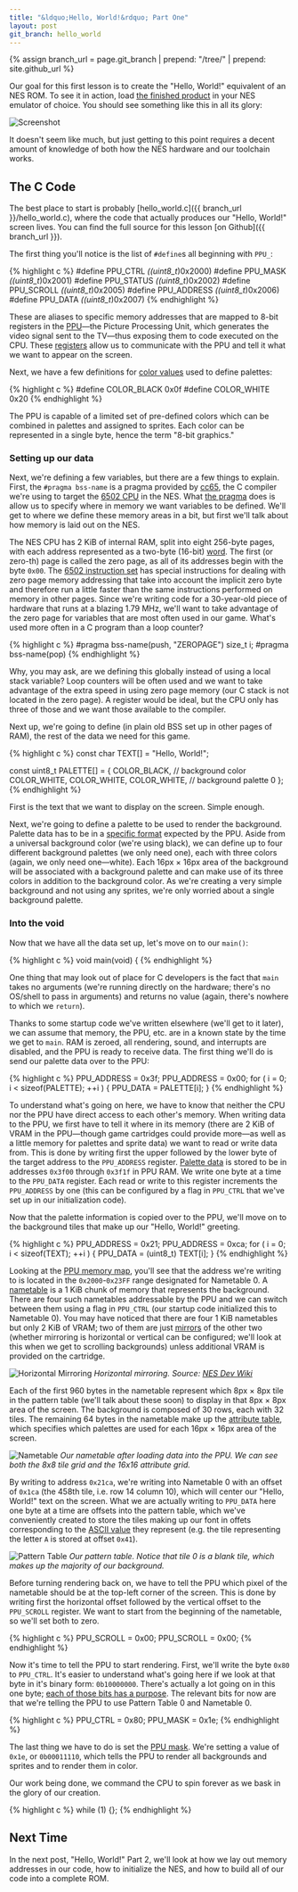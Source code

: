 ```yaml
---
title: "&ldquo;Hello, World!&rdquo; Part One"
layout: post
git_branch: hello_world
---
```


{% assign branch_url = page.git_branch | prepend: "/tree/" | prepend: site.github_url %}

Our goal for this first lesson is to create the "Hello, World!" equivalent of an NES ROM.
To see it in action, load [the finished product]({{branch_url}}/hello_world.nes) in your NES emulator of choice.
You should see something like this in all its glory:

![Screenshot]({{site.baseurl}}/images/hello_world/screenshot.png)

It doesn't seem like much, but just getting to this point requires a decent amount of knowledge of both how the NES hardware and our toolchain works.

## The C Code

The best place to start is probably [hello_world.c]({{ branch_url }}/hello_world.c), where the code that actually produces our "Hello, World!" screen lives. You can find the full source for this lesson [on Github]({{ branch_url }}).

The first thing you'll notice is the list of `#define`s all beginning with `PPU_`:

{% highlight c %}
#define PPU_CTRL    *((uint8_t*)0x2000)
#define PPU_MASK    *((uint8_t*)0x2001)
#define PPU_STATUS  *((uint8_t*)0x2002)
#define PPU_SCROLL  *((uint8_t*)0x2005)
#define PPU_ADDRESS *((uint8_t*)0x2006)
#define PPU_DATA    *((uint8_t*)0x2007)
{% endhighlight %}

These are aliases to specific memory addresses that are mapped to 8-bit registers in the [PPU](http://wiki.nesdev.com/w/index.php/PPU)&mdash;the Picture Processing Unit, which generates the video signal sent to the TV&mdash;thus exposing them to code executed on the CPU.
These [registers](http://wiki.nesdev.com/w/index.php/PPU_registers) allow us to communicate with the PPU and tell it
what we want to appear on the screen.

Next, we have a few definitions for [color values](http://wiki.nesdev.com/w/index.php/PPU_palettes#RGB_PPU_palettes) used to define palettes:

{% highlight c %}
#define COLOR_BLACK 0x0f
#define COLOR_WHITE 0x20
{% endhighlight %}

The PPU is capable of a limited set of pre-defined colors which can be combined in palettes and assigned to sprites.
Each color can be represented in a single byte, hence the term "8-bit graphics."

### Setting up our data

Next, we're defining a few variables, but there are a few things to explain.
First, the `#pragma bss-name` is a pragma provided by [cc65](http://cc65.github.io/cc65/), the C compiler we're using to target the [6502 CPU](http://wiki.nesdev.com/w/index.php/CPU) in the NES.
What [the pragma](http://cc65.github.io/doc/cc65.html#ss7.1) does is allow us to specify where in memory we want variables to be defined.
We'll get to where we define these memory areas in a bit, but first we'll talk about how memory is laid out on the NES.

The NES CPU has 2 KiB of internal RAM, split into eight 256-byte pages, with each address represented as a two-byte (16-bit) [word](https://en.wikipedia.org/wiki/Word_(computer_architecture)).
The first (or zero-th) page is called the zero page, as all of its addresses begin with the byte `0x00`.
The [6502 instruction set](https://en.wikibooks.org/wiki/6502_Assembly) has special instructions for dealing with zero page memory addressing that take into account the implicit zero byte and therefore run a little faster than the same instructions performed on memory in other pages.
Since we're writing code for a 30-year-old piece of hardware that runs at a blazing 1.79 MHz, we'll want to take advantage of the zero page for variables that are most often used in our game.
What's used more often in a C program than a loop counter?

{% highlight c %}
#pragma bss-name(push, "ZEROPAGE")
size_t i;
#pragma bss-name(pop)
{% endhighlight %}

Why, you may ask, are we defining this globally instead of using a local stack variable?
Loop counters will be often used and we want to take advantage of the extra speed in using zero page memory (our C stack is not located in the zero page).
A register would be ideal, but the CPU only has three of those and we want those available to the compiler.

Next up, we're going to define (in plain old BSS set up in other pages of RAM), the rest of the data we need for this game.

{% highlight c %}
const char TEXT[] = "Hello, World!";

const uint8_t PALETTE[] = {
    COLOR_BLACK,                           // background color
    COLOR_WHITE, COLOR_WHITE, COLOR_WHITE, // background palette 0
};
{% endhighlight %}

First is the text that we want to display on the screen.
Simple enough.

Next, we're going to define a palette to be used to render the background.
Palette data has to be in a [specific format](http://wiki.nesdev.com/w/index.php/PPU_palettes#Memory_Map) expected by the PPU.
Aside from a universal background color (we're using black), we can define up to four different background palettes (we only need one), each with three colors (again, we only need one&mdash;white).
Each 16px × 16px area of the background will be associated with a background palette and can make use of its three colors in addition to the background color.
As we're creating a very simple background and not using any sprites, we're only worried about a single background palette.

### Into the void

Now that we have all the data set up, let's move on to our `main()`:

{% highlight c %}
void main(void) {
{% endhighlight %}

One thing that may look out of place for C developers is the fact that `main` takes no arguments (we're running directly on the hardware; there's no OS/shell to pass in arguments) and returns no value (again, there's nowhere to which we `return`).

Thanks to some startup code we've written elsewhere (we'll get to it later), we can assume that memory, the PPU, etc. are in a known state by the time we get to `main`.
RAM is zeroed, all rendering, sound, and interrupts are disabled, and the PPU is ready to receive data.
The first thing we'll do is send our palette data over to the PPU:

{% highlight c %}
PPU_ADDRESS = 0x3f;
PPU_ADDRESS = 0x00;
for ( i = 0; i < sizeof(PALETTE); ++i ) {
    PPU_DATA = PALETTE[i];
}
{% endhighlight %}

To understand what's going on here, we have to know that neither the CPU nor the PPU have direct access to each other's memory.
When writing data to the PPU, we first have to tell it where in its memory (there are 2 KiB of VRAM in the PPU&mdash;though game cartridges could provide more&mdash;as well as a little memory for palettes and sprite data) we want to read or write data from.
This is done by writing first the upper followed by the lower byte of the target address to the `PPU_ADDRESS` register.
[Palette data](http://wiki.nesdev.com/w/index.php/PPU_palettes#Memory_Map) is stored to be in addresses `0x3f00` through `0x3f1f` in PPU RAM.
We write one byte at a time to the `PPU_DATA` register.
Each read or write to this register increments the `PPU_ADDRESS` by one (this can be configured by a flag in `PPU_CTRL` that we've set up in our initialization code).

Now that the palette information is copied over to the PPU, we'll move on to the background tiles that make up our "Hello, World!" greeting.

{% highlight c %}
PPU_ADDRESS = 0x21;
PPU_ADDRESS = 0xca;
for ( i = 0; i < sizeof(TEXT); ++i ) {
    PPU_DATA = (uint8_t) TEXT[i];
}
{% endhighlight %}

Looking at the [PPU memory map](http://wiki.nesdev.com/w/index.php/PPU_memory_map), you'll see that the address we're writing to is located in the `0x2000`-`0x23FF` range designated for Nametable 0.
A [nametable](http://wiki.nesdev.com/w/index.php/PPU_nametables) is a 1 KiB chunk of memory that represents the background.
There are four such nametables addressable by the PPU and we can switch between them using a flag in `PPU_CTRL` (our startup code initialized this to Nametable 0).
You may have noticed that there are four 1 KiB nametables but only 2 KiB of VRAM; two of them are just [mirrors](http://wiki.nesdev.com/w/index.php/Mirroring) of the other two (whether mirroring is horizontal or vertical can be configured; we'll look at this when we get to scrolling backgrounds) unless additional VRAM is provided on the cartridge.

![Horizontal Mirroring]({{site.baseurl}}/images/hello_world/horizontal_mirroring.png)
*Horizontal mirroring.
Source: [NES Dev Wiki](http://wiki.nesdev.com/w/index.php/File:Horizontal_mirroring_diagram.png)*

Each of the first 960 bytes in the nametable represent which 8px × 8px tile in the pattern table (we'll talk about these soon) to display in that 8px × 8px area of the screen.
The background is composed of 30 rows, each with 32 tiles.
The remaining 64 bytes in the nametable make up the [attribute table](http://wiki.nesdev.com/w/index.php/PPU_attribute_tables), which specifies which palettes are used for each 16px × 16px area of the screen.

![Nametable]({{site.baseurl}}/images/hello_world/nametable.png)
*Our nametable after loading data into the PPU.
We can see both the 8x8 tile grid and the 16x16 attribute grid.*

By writing to address `0x21ca`, we're writing into Nametable 0 with an offset of `0x1ca` (the 458th tile, i.e. row 14 column 10), which will center our "Hello, World!" text on the screen.
What we are actually writing to `PPU_DATA` here one byte at a time are offsets into the pattern table, which we've conveniently created to store the tiles making up our font in offets corresponding to the [ASCII value](https://en.wikipedia.org/wiki/ASCII#ASCII_printable_code_chart) they represent (e.g. the tile representing the letter `A` is stored at offset `0x41`).

![Pattern Table]({{site.baseurl}}/images/hello_world/pattern_table.png)
*Our pattern table.
Notice that tile 0 is a blank tile, which makes up the majority of our background.*

Before turning rendering back on, we have to tell the PPU which pixel of the nametable should be at the top-left corner of the screen.
This is done by writing first the horizontal offset followed by the vertical offset to the `PPU_SCROLL` register.
We want to start from the beginning of the nametable, so we'll set both to zero.

{% highlight c %}
PPU_SCROLL = 0x00;
PPU_SCROLL = 0x00;
{% endhighlight %}

Now it's time to tell the PPU to start rendering. First, we'll write the byte `0x80` to `PPU_CTRL`.
It's easier to understand what's going here if we look at that byte in it's binary form: `0b10000000`.
There's actually a lot going on in this one byte; [each of those bits has a purpose](http://wiki.nesdev.com/w/index.php/PPU_registers#Controller_.28.242000.29_.3E_write).
The relevant bits for now are that we're telling the PPU to use Pattern Table 0 and Nametable 0.

{% highlight c %}
PPU_CTRL = 0x80;
PPU_MASK = 0x1e;
{% endhighlight %}

The last thing we have to do is set the [PPU mask](http://wiki.nesdev.com/w/index.php/PPU_registers#Mask_.28.242001.29_.3E_write).
We're setting a value of `0x1e`, or `0b00011110`, which tells the PPU to render all backgrounds and sprites and to render them in color.

Our work being done, we command the CPU to spin forever as we bask in the glory of our creation.

{% highlight c %}
while (1) {};
{% endhighlight %}

## Next Time

In the next post, "Hello, World!" Part 2, we'll look at how we lay out memory addresses in our code, how to initialize the NES, and how to build all of our code into a complete ROM.

